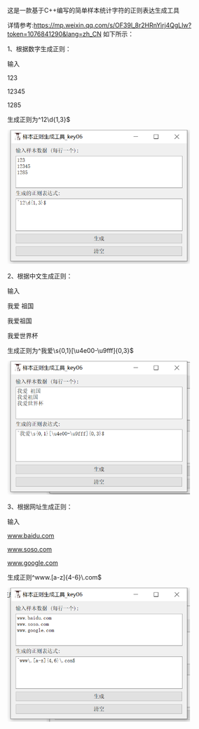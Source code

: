 这是一款基于C++编写的简单样本统计字符的正则表达生成工具

详情参考:https://mp.weixin.qq.com/s/OF39l_8r2HRnYirj4QgLlw?token=1076841290&lang=zh_CN
如下所示：

1、根据数字生成正则：

输入

123

12345

1285

生成正则为^12\d{1,3}$

<img src="1.png" alt="1" style="zoom:67%;" />

2、根据中文生成正则：

输入

我爱 祖国

我爱祖国

我爱世界杯

生成正则为^我爱\s{0,1}[\u4e00-\u9fff]{0,3}$

<img src="3.png" alt="3" style="zoom:67%;" />

3、根据网址生成正则：

输入

www.baidu.com

www.soso.com

www.google.com

生成正则^www\.[a-z]{4-6}\\.com$

<img src="2.png" alt="2" style="zoom:67%;" />

